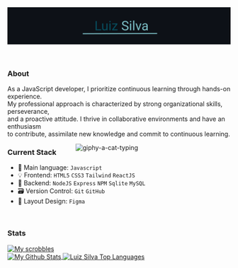 <header>
<img align="center" src="src/resources/images/header.png" alt="Luiz-Silva"/>  
</header>


### About
<p align="left" width="310px" min-width="300px" max-width="300px">
As a JavaScript developer, I prioritize continuous learning through hands-on experience.<br>
My professional approach is characterized by strong organizational skills, perseverance, <br>and a proactive attitude. I thrive in collaborative environments and have an enthusiasm <br>to contribute, assimilate new knowledge and commit to continuous learning.
</p>
<img align="right" width="350px" min-width="300px" max-width="300px"  src="https://media.giphy.com/media/WUlplcMpOCEmTGBtBW/giphy.gif" alt="giphy-a-cat-typing">


### Current Stack
- 📌 Main language: `Javascript`
- 💡 Frontend: `HTML5` `CSS3` `Tailwind` `ReactJS`
- 📡 Backend: `NodeJS` `Express` `NPM` `Sqlite` `MySQL`
- 🗃 Version Control: `Git` `GitHub`
- 🎨 Layout Design: `Figma`
<br/>


### Stats
[![My scrobbles](https://lastfm-recently-played.vercel.app/api?user=luiz_albert&count=2&bg_color=1F222E&border_radius=3&header_style=none)](https://www.last.fm/user/luiz_albert)
<br/>
<a href="https://github.com/anuraghazra/github-readme-stats">
  <img height=150 align="center" alt="My Github Stats" src="https://github-readme-stats.vercel.app/api/?username=afsilvaluiz&count_private=true&show_icons=true&rank_icon=github&theme=react&hide_border=true&bg_color=1F222E&title_color=21838E&icon_color=21838E" />
</a> 
<a href="https://github.com/anuraghazra/github-readme-stats">
  <img height=150 align="center" alt="Luiz Silva Top Languages" src="https://github-readme-stats.vercel.app/api/top-langs/?username=afsilvaluiz&langs_count=8&layout=compact&theme=react&hide_border=true&bg_color=1F222E&title_color=21838E&icon_color=F8D866" />
</a>




